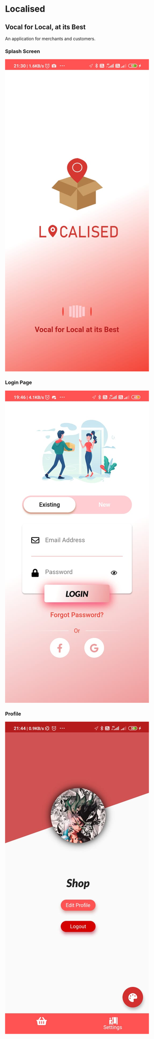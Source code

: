 # Localised

## Vocal for Local, at its Best

An application for merchants and customers.

### Splash Screen
![](screenshots/splash.jpg)

### Login Page
![](screenshots/login.jpg)

### Profile
![](screenshots/profile.jpg)